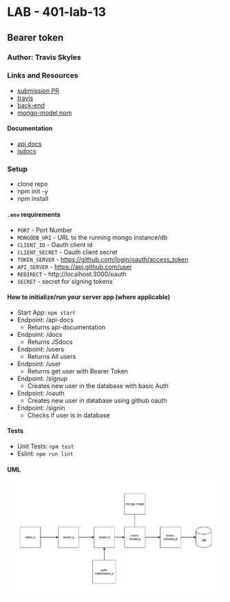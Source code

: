 # LAB - 401-lab-13

## Bearer token

### Author: Travis Skyles

### Links and Resources
* [submission PR](https://github.com/tskyles-401-advanced-javascript/401-lab-13/pull/1)
* [travis](https://travis-ci.com/tskyles-401-advanced-javascript/401-lab-13)
* [back-end](https://tskyles-lab13.herokuapp.com/)
* [mongo-model npm](https://www.npmjs.com/package/@tskyles/mongo-model)

#### Documentation
* [api docs](https://tskyles-lab-13.herokuapp.com/api-docs/)
* [jsdocs](https://tskyles-lab-13.herokuapp.com/docs/)

### Setup
* clone repo
* npm init -y
* npm install

#### `.env` requirements
* `PORT` - Port Number
* `MONGODB_URI` - URL to the running mongo instance/db
* `CLIENT_ID` - Oauth client id
* `CLIENT_SECRET` - Oauth client secret
* `TOKEN_SERVER`  - https://github.com/login/oauth/access_token
* `API_SERVER` - https://api.github.com/user
* `REDIRECT` - http://localhost:3000/oauth
* `SECRET` - secret for signing tokens

#### How to initialize/run your server app (where applicable)
* Start App: `npm start`
* Endpoint: /api-docs
  * Returns api-documentation
* Endpoint: /docs
  * Returns JSdocs
* Endpoint: /users
  * Returns All users
* Endpoint: /user
  * Returns get user with Bearer Token
* Endpoint: /signup
  * Creates new user in the database with basic Auth
* Endpoint: /oauth
  * Creates new user in database using github oauth
* Endpoint: /signin
  * Checks if user is in database

  
#### Tests
* Unit Tests: `npm test`
* Eslint: `npm run lint`

#### UML
![](./assets/lab-13.jpg)